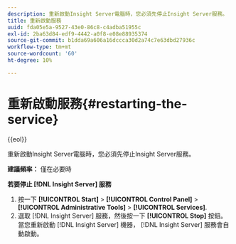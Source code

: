 ```yaml
---
description: 重新啟動Insight Server電腦時，您必須先停止Insight Server服務。
title: 重新啟動服務
uuid: fda05e5a-9527-43e0-86c8-c4adba51955c
exl-id: 2ba63d84-edf9-4442-a0f8-e08e88935374
source-git-commit: b1dda69a606a16dccca30d2a74c7e63dbd27936c
workflow-type: tm+mt
source-wordcount: '60'
ht-degree: 10%

---
```


# 重新啟動服務{#restarting-the-service}

{{eol}}

重新啟動Insight Server電腦時，您必須先停止Insight Server服務。

**建議頻率：** 僅在必要時

**若要停止 [!DNL Insight Server] 服務**

1. 按一下 **[!UICONTROL Start]** > **[!UICONTROL Control Panel]** > **[!UICONTROL Administrative Tools]** > **[!UICONTROL Services]**.
1. 選取 [!DNL Insight Server] 服務，然後按一下 **[!UICONTROL Stop]** 按鈕。
當您重新啟動 [!DNL Insight Server] 機器， [!DNL Insight Server] 服務會自動啟動。

